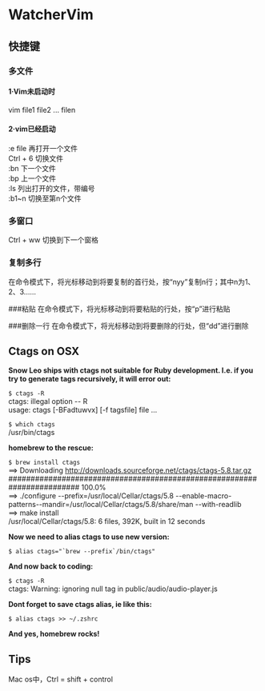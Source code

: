 # WatcherVim

## 快捷键
### 多文件
#### 1·Vim未启动时
  vim file1 file2 ... filen
#### 2·vim已经启动
  :e file        再打开一个文件   
  Ctrl + 6       切换文件   
  :bn            下一个文件   
  :bp            上一个文件   
  :ls            列出打开的文件，带编号   
  :b1~n          切换至第n个文件

### 多窗口
  Ctrl + ww      切换到下一个窗格

### 复制多行
在命令模式下，将光标移动到将要复制的首行处，按“nyy”复制n行；其中n为1、2、3......

###粘贴
在命令模式下，将光标移动到将要粘贴的行处，按“p”进行粘贴

###删除一行
在命令模式下，将光标移动到将要删除的行处，但“dd”进行删除

## Ctags on OSX
**Snow Leo ships with ctags not suitable for Ruby development. I.e. if you try to generate tags recursively, it will error out:**   

`$ ctags -R`   
ctags: illegal option -- R   
usage: ctags [-BFadtuwvx] [-f tagsfile] file ...

`$ which ctags`   
/usr/bin/ctags

**homebrew to the rescue:**

`$ brew install ctags`   
==> Downloading http://downloads.sourceforge.net/ctags/ctags-5.8.tar.gz   
######################################################################## 100.0%   
==> ./configure --prefix=/usr/local/Cellar/ctags/5.8 --enable-macro-patterns--mandir=/usr/local/Cellar/ctags/5.8/share/man --with-readlib   
==> make install   
/usr/local/Cellar/ctags/5.8: 6 files, 392K, built in 12 seconds

**Now we need to alias ctags to use new version:**

``$ alias ctags="`brew --prefix`/bin/ctags"``   

**And now back to coding:**

`$ ctags -R`   
ctags: Warning: ignoring null tag in public/audio/audio-player.js   

**Dont forget to save ctags alias, ie like this:**

`$ alias ctags >> ~/.zshrc`   

**And yes, homebrew rocks!**

## Tips
  Mac os中，Ctrl = shift + control
